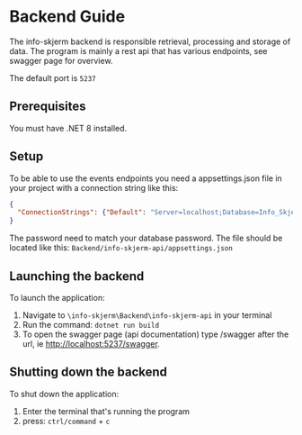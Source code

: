 # Backend Guide

The info-skjerm backend is responsible retrieval, processing and storage of data. 
The program is mainly a rest api that has various endpoints, see swagger page for overview.

The default port is `5237`


## Prerequisites 

You must have .NET 8 installed.

## Setup

To be able to use the events endpoints you need a appsettings.json file in your project with a connection string like this:
```json
{
  "ConnectionStrings": {"Default": "Server=localhost;Database=Info_Skjerm;User Id=sa;Password=YOURPASSWORD;TrustServerCertificate=True;"}
}
```

The password need to match your database password. The file should be located like this: `Backend/info-skjerm-api/appsettings.json`

## Launching the backend

To launch the application: 

1. Navigate to `\info-skjerm\Backend\info-skjerm-api` in your terminal
2. Run the command: `dotnet run build`
3. To open the swagger page (api documentation) type /swagger after the url, ie [http://localhost:5237/swagger](http://localhost:5237/swagger).

## Shutting down the backend

To shut down the application:

1. Enter the terminal that's running the program
2. press: `ctrl/command` + `c`